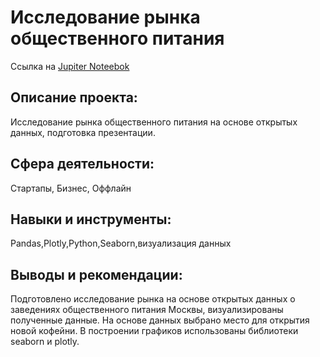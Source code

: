 # Исследование рынка общественного питания 

Ссылка на [Jupiter Noteebok](https://github.com/AnastasiaKoshk/Portfolio/blob/main/CateringAnalysis/Cateringanalysis.ipynb)

## Описание проекта:

Исследование рынка общественного питания на основе открытых данных, подготовка презентации.

## Сфера деятельности:
Стартапы, Бизнес, Оффлайн

## Навыки и инструменты:
Pandas,Plotly,Python,Seaborn,визуализация данных

## Выводы и рекомендации:

Подготовлено исследование рынка на основе открытых данных о заведениях общественного питания Москвы, визуализированы полученные данные. На основе данных выбрано место для открытия новой кофейни. В построении графиков использованы библиотеки seaborn и plotly. 
